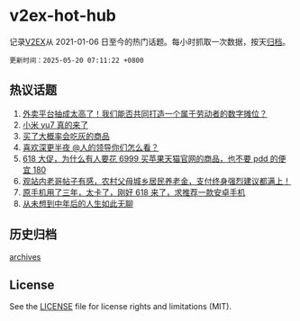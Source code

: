 # v2ex-hot-hub

 记录[V2EX](https://www.v2ex.com/)从 2021-01-06 日至今的热门话题。每小时抓取一次数据，按天[归档](archives)。

`更新时间：2025-05-20 07:11:22 +0800`

## 热议话题

1. [外卖平台抽成太高了！我们能否共同打造一个属于劳动者的数字摊位？](https://www.v2ex.com/t/1132723)
1. [小米 yu7 真的来了](https://www.v2ex.com/t/1132689)
1. [买了大概率会吃灰的商品](https://www.v2ex.com/t/1132801)
1. [喜欢深更半夜 @人的领导你们怎么看？](https://www.v2ex.com/t/1132635)
1. [618 大促，为什么有人要花 6999 买苹果天猫官网的商品，也不要 pdd 的便宜 180](https://www.v2ex.com/t/1132608)
1. [观站内老哥帖子有感，农村父母城乡居民养老金，支付终身强烈建议都满上！](https://www.v2ex.com/t/1132701)
1. [原手机用了三年，太卡了，刚好 618 来了，求推荐一款安卓手机](https://www.v2ex.com/t/1132678)
1. [从未想到中年后的人生如此无聊](https://www.v2ex.com/t/1132792)

## 历史归档

[archives](archives)

## License

See the [LICENSE](LICENSE) file for license rights and limitations (MIT).
